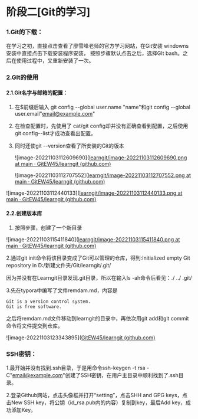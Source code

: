 # 阶段二[Git的学习]

### 1.Git的下载：

在学习之初，直接点击查看了廖雪峰老师的官方学习网站，在Git安装 windowns安装中直接点击下载安装程序安装， 按照步骤默认点击之后，选择GIt bash。之后在使用过程中，又重新安装了一次。

### 2.GIt的使用

#### 2.1.Git名字与邮箱的配置：

1. 在$前缀后输入 git config --global user.name  "name"和git config --global user.email"email@example.com"

2. 在检查配置时，先使用了 cat/git config却并没有正确查看到配置，之后使用git config--list才成功查看出配置。

3. 同时还使git --version查看了所安装的Git的版本

   ![image-20221103112609690]([learngit/image-20221103112609690.png at main · GitEW45/learngit (github.com)](https://github.com/GitEW45/learngit/blob/main/image-20221103112609690.png)

   ![image-20221103112707552]([learngit/image-20221103112707552.png at main · GitEW45/learngit (github.com)](https://github.com/GitEW45/learngit/blob/main/image-20221103112707552.png)

![image-20221103112440133]([learngit/image-20221103112440133.png at main · GitEW45/learngit (github.com)](https://github.com/GitEW45/learngit/blob/main/image-20221103112440133.png)

#### 2.2.创建版本库

1. 按照步骤，创建了一个新目录

![image-20221103115411840]([learngit/image-20221103115411840.png at main · GitEW45/learngit (github.com)](https://github.com/GitEW45/learngit/blob/main/image-20221103115411840.png)

 2.通过git init命令将该目录变成了Git可以管理的仓库，得到:Initialized empty Git repository in D:/新建文件夹/Git/learngit/.git/

因为并没有在Learngit目录发现.git目录，所以在输入ls  -ah命令后看见：./  ../  .git/

3.先在typora中编写了文件remdam.md，内容是

```
Git is a version control system.
Git is free software.
```

之后将remdam.md文件移动到learngit的目录中，再依次用git add和git commit命令将文件提交到仓库。

![image-20221103123343895]([GitEW45/learngit (github.com)](https://github.com/GitEW45/learngit/blob/main/image-20221103123343895.png)

### SSH密钥：

1.最开始并没有找到.ssh目录，于是用命令ssh-keygen -t rsa -C"email@example.com"创建了SSH密钥，在用户主目录中顺利找到了.ssh目录。

2.登录Github网站，点击头像框并打开“setting”，点击SHH and GPG keys，点击New SSH key，将公钥（id_rsa.pub内的内容）复制到key，最后Add key，成功添加Key。




